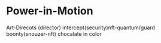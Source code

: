 # Power-in-Motion
Art-Direcots (director)
intercept(security)nft-quantum/guard
boonty(snouzer-nft) chocalate in color
